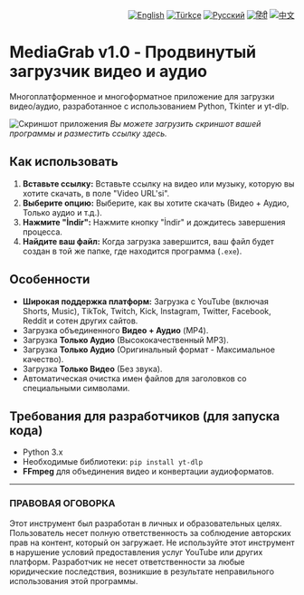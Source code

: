 <p align="right">
<a href="README.md"><img src="https://flagcdn.com/w20/gb.png" alt="English"></a>
<a href="README.tr.md"><img src="https://flagcdn.com/w20/tr.png" alt="Türkçe"></a>
<a href="README.ru.md"><img src="https://flagcdn.com/w20/ru.png" alt="Русский"></a>
<a href="README.hi.md"><img src="https://flagcdn.com/w20/in.png" alt="हिंदी"></a>
<a href="README.zh.md"><img src="https://flagcdn.com/w20/cn.png" alt="中文"></a>
</p>

# MediaGrab v1.0 - Продвинутый загрузчик видео и аудио

Многоплатформенное и многоформатное приложение для загрузки видео/аудио, разработанное с использованием Python, Tkinter и yt-dlp.

![Скриншот приложения](https://i.imgur.com/your-screenshot-url.png)
_Вы можете загрузить скриншот вашей программы и разместить ссылку здесь._

## Как использовать

1.  **Вставьте ссылку:** Вставьте ссылку на видео или музыку, которую вы хотите скачать, в поле "Video URL'si".
2.  **Выберите опцию:** Выберите, как вы хотите скачать (Видео + Аудио, Только аудио и т.д.).
3.  **Нажмите "İndir":** Нажмите кнопку "İndir" и дождитесь завершения процесса.
4.  **Найдите ваш файл:** Когда загрузка завершится, ваш файл будет создан в той же папке, где находится программа (`.exe`).

## Особенности

-   **Широкая поддержка платформ:** Загрузка с YouTube (включая Shorts, Music), TikTok, Twitch, Kick, Instagram, Twitter, Facebook, Reddit и сотен других сайтов.
-   Загрузка объединенного **Видео + Аудио** (MP4).
-   Загрузка **Только Аудио** (Высококачественный MP3).
-   Загрузка **Только Аудио** (Оригинальный формат - Максимальное качество).
-   Загрузка **Только Видео** (Без звука).
-   Автоматическая очистка имен файлов для заголовков со специальными символами.

## Требования для разработчиков (для запуска кода)

-   Python 3.x
-   Необходимые библиотеки: `pip install yt-dlp`
-   **FFmpeg** для объединения видео и конвертации аудиоформатов.

---

### ПРАВОВАЯ ОГОВОРКА

Этот инструмент был разработан в личных и образовательных целях. Пользователь несет полную ответственность за соблюдение авторских прав на контент, который он загружает. Не используйте этот инструмент в нарушение условий предоставления услуг YouTube или других платформ. Разработчик не несет ответственности за любые юридические последствия, возникшие в результате неправильного использования этой программы.